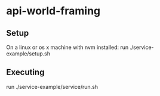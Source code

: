 # api-world-framing

## Setup
On a linux or os x machine with nvm installed:
run ./service-example/setup.sh

## Executing
run ./service-example/service/run.sh